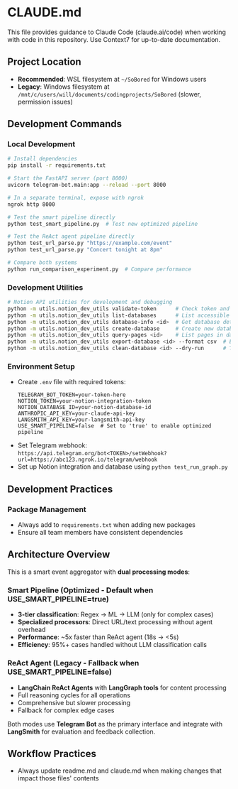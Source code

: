 # CLAUDE.md

This file provides guidance to Claude Code (claude.ai/code) when working with code in this repository. Use Context7 for up-to-date documentation.

## Project Location
- **Recommended**: WSL filesystem at `~/SoBored` for Windows users
- **Legacy**: Windows filesystem at `/mnt/c/users/will/documents/codingprojects/SoBored` (slower, permission issues)

## Development Commands

### Local Development
```bash
# Install dependencies
pip install -r requirements.txt

# Start the FastAPI server (port 8000)
uvicorn telegram-bot.main:app --reload --port 8000

# In a separate terminal, expose with ngrok
ngrok http 8000

# Test the smart pipeline directly
python test_smart_pipeline.py  # Test new optimized pipeline

# Test the ReAct agent pipeline directly  
python test_url_parse.py "https://example.com/event"
python test_url_parse.py "Concert tonight at 8pm"

# Compare both systems
python run_comparison_experiment.py  # Compare performance
```

### Development Utilities
```bash
# Notion API utilities for development and debugging
python -m utils.notion_dev_utils validate-token      # Check token and permissions
python -m utils.notion_dev_utils list-databases      # List accessible databases
python -m utils.notion_dev_utils database-info <id>  # Get database details
python -m utils.notion_dev_utils create-database     # Create new database
python -m utils.notion_dev_utils query-pages <id>    # List pages in database
python -m utils.notion_dev_utils export-database <id> --format csv  # Export data
python -m utils.notion_dev_utils clean-database <id> --dry-run      # Test cleanup
```

### Environment Setup
- Create `.env` file with required tokens:
  ```
  TELEGRAM_BOT_TOKEN=your-token-here
  NOTION_TOKEN=your-notion-integration-token
  NOTION_DATABASE_ID=your-notion-database-id
  ANTHROPIC_API_KEY=your-claude-api-key
  LANGSMITH_API_KEY=your-langsmith-api-key
  USE_SMART_PIPELINE=false  # Set to 'true' to enable optimized pipeline
  ```
- Set Telegram webhook: `https://api.telegram.org/bot<TOKEN>/setWebhook?url=https://abc123.ngrok.io/telegram/webhook`
- Set up Notion integration and database using `python test_run_graph.py`

## Development Practices

### Package Management
- Always add to `requirements.txt` when adding new packages
- Ensure all team members have consistent dependencies

## Architecture Overview

This is a smart event aggregator with **dual processing modes**:

### Smart Pipeline (Optimized - Default when USE_SMART_PIPELINE=true)
- **3-tier classification**: Regex → ML → LLM (only for complex cases)
- **Specialized processors**: Direct URL/text processing without agent overhead
- **Performance**: ~5x faster than ReAct agent (18s → <5s)
- **Efficiency**: 95%+ cases handled without LLM classification calls

### ReAct Agent (Legacy - Fallback when USE_SMART_PIPELINE=false)
- **LangChain ReAct Agents** with **LangGraph tools** for content processing
- Full reasoning cycles for all operations
- Comprehensive but slower processing
- Fallback for complex edge cases

Both modes use **Telegram Bot** as the primary interface and integrate with **LangSmith** for evaluation and feedback collection.

## Workflow Practices
- Always update readme.md and claude.md when making changes that impact those files' contents